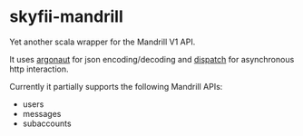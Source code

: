 # skyfii-mandrill

Yet another scala wrapper for the Mandrill V1 API.

It uses [argonaut](http://argonaut.io/) for json encoding/decoding and [dispatch](http://dispatch.databinder.net/Dispatch.html) for 
asynchronous http interaction.

Currently it partially supports the following Mandrill APIs:
  - users
  - messages
  - subaccounts
